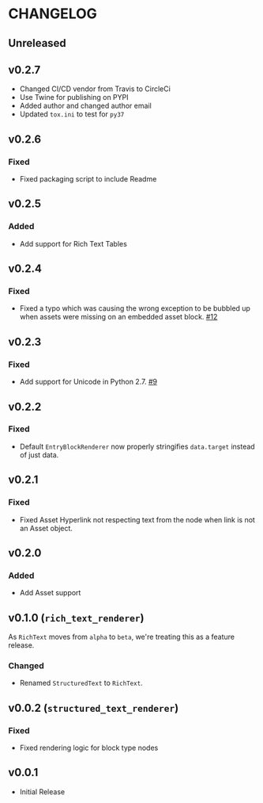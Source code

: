 # CHANGELOG

## Unreleased

## v0.2.7
* Changed CI/CD vendor from Travis to CircleCi
* Use Twine for publishing on PYPI
* Added author and changed author email
* Updated `tox.ini` to test for `py37`

## v0.2.6
### Fixed
* Fixed packaging script to include Readme

## v0.2.5
### Added
* Add support for Rich Text Tables

## v0.2.4
### Fixed
* Fixed a typo which was causing the wrong exception to be bubbled up when assets were missing on an embedded asset block. [#12](https://github.com/contentful/rich-text-renderer.py/pull/12)

## v0.2.3
### Fixed
* Add support for Unicode in Python 2.7. [#9](https://github.com/contentful/rich-text-renderer.py/issues/9)

## v0.2.2
### Fixed
* Default `EntryBlockRenderer` now properly stringifies `data.target` instead of just data.

## v0.2.1

### Fixed
* Fixed Asset Hyperlink not respecting text from the node when link is not an Asset object.

## v0.2.0

### Added
* Add Asset support

## v0.1.0 (`rich_text_renderer`)

As `RichText` moves from `alpha` to `beta`, we're treating this as a feature release.

### Changed
* Renamed `StructuredText` to `RichText`.

## v0.0.2 (`structured_text_renderer`)

### Fixed
* Fixed rendering logic for block type nodes

## v0.0.1

* Initial Release
